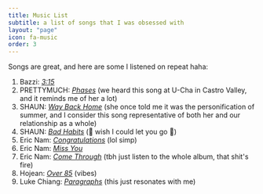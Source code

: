 ```yaml
---
title: Music List
subtitle: a list of songs that I was obsessed with
layout: "page"
icon: fa-music
order: 3
---
```


Songs are great, and here are some I listened on repeat haha:

1. Bazzi: [*3:15*](https://open.spotify.com/track/6pmZMP2ET1OJi5rKfLO8jD?si=39lbAApDQ1qydcH8t8eYsQ)
2. PRETTYMUCH: [*Phases*](https://open.spotify.com/track/3je88Q4OvTqIx7BFRFYvRA?si=I6I8qw1hTGOqtF549C4k5w) (we heard this song at U-Cha in Castro Valley, and it reminds me of her a lot)
3. SHAUN: [*Way Back Home*](https://open.spotify.com/track/3NxuezMdSLgt4OwHzBoUhL?si=KTQ3NJNwSaeLdmw-M8_aSw) (she once told me it was the personification of summer, and I consider this song representative of both her and our relationship as a whole)
4. SHAUN: [*Bad Habits*](https://open.spotify.com/track/4QUjn6cprNKiyA8dMTOQ33?si=qibP6f4YS9ajQLoTHVNCXA) (:musical_note: wish I could let you go :musical_note:)
5. Eric Nam: [*Congratulations*](https://open.spotify.com/track/20Mw2qqWcGSCRFmKsa2nad?si=G9e7vBqCTcSwgAHrOlvEVA) (lol simp)
6. Eric Nam: [*Miss You*](https://open.spotify.com/track/2Q6vn3Pz85m9ttt9mOm5qZ?si=krYrtJ4wRzGyrWdb7hrd7w)
7. Eric Nam: [*Come Through*](https://open.spotify.com/track/3Brd4NDZNrdrPZtN7rVZZT?si=L_W-k0ffTqW1lFelDA7dOA) (tbh just listen to the whole album, that shit's fire)
8. Hojean: [*Over 85*](https://open.spotify.com/track/6KhT7CK6FL0BnI3nVPqv4F?si=N7M8tYsdRyO9NMKSuZrKkw) (vibes)
9. Luke Chiang: [*Paragraphs*](https://open.spotify.com/track/4kEhwajTV4psTYa9FaWwac?si=alrMRheHReecoJYmgrT77Q) (this just resonates with me)
